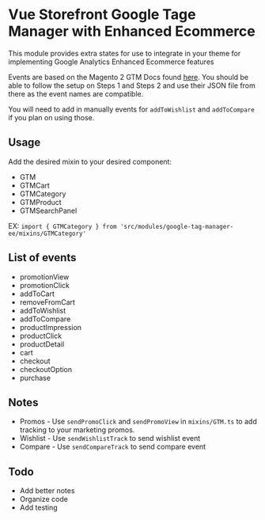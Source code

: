 # Vue Storefront Google Tage Manager with Enhanced Ecommerce

This module provides extra states for use to integrate in your theme for
implementing Google Analytics Enhanced Ecommerce features

Events are based on the Magento 2 GTM Docs found [here](https://docs.magento.com/m2/ee/user_guide/marketing/google-tag-manager.html). You should be able to follow the setup on Steps 1 and Steps 2 and use their JSON file from there as the event names are compatible.

You will need to add in manually events for `addToWishlist` and `addToCompare` if you plan on using those.

## Usage

Add the desired mixin to your desired component:

- GTM
- GTMCart
- GTMCategory
- GTMProduct
- GTMSearchPanel

EX: `import { GTMCategory } from 'src/modules/google-tag-manager-ee/mixins/GTMCategory'`

## List of events

- promotionView
- promotionClick
- addToCart
- removeFromCart
- addToWishlist
- addToCompare
- productImpression
- productClick
- productDetail
- cart
- checkout
- checkoutOption
- purchase

## Notes

- Promos - Use `sendPromoClick` and `sendPromoView` in `mixins/GTM.ts` to add tracking to your marketing promos.
- Wishlist - Use `sendWishlistTrack` to send wishlist event
- Compare - Use `sendCompareTrack` to send compare event

## Todo

- Add better notes
- Organize code
- Add testing

